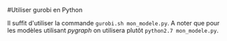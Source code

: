 #Utiliser gurobi en Python

Il suffit d'utiliser la commande `gurobi.sh mon_modele.py`. A noter que pour les modèles utilisant *pygraph* on utilisera plutôt `python2.7 mon_modele.py`.
